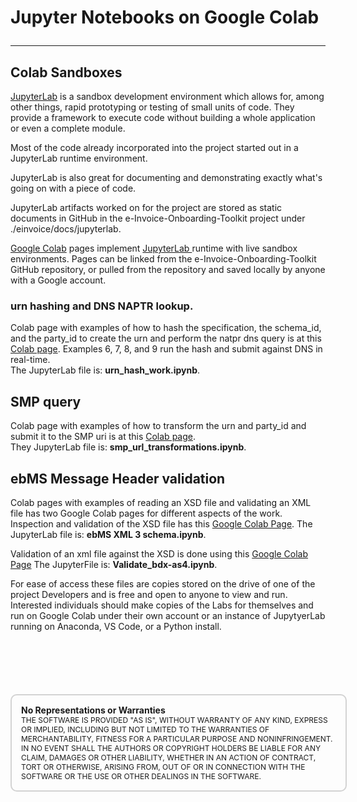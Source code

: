 # Jupyter Notebooks on Google Colab<hr/>


## Colab Sandboxes

[JupyterLab](https://jupyter.org/) is a sandbox development environment which allows for, among other things, rapid prototyping or testing of small units of code.  They provide a framework to execute code without building a whole application or even a complete module.

Most of the code already incorporated into the project started out in a JupyterLab runtime environment.  

JupyterLab is also great for documenting and demonstrating exactly what's going on with a piece of code.  

JupyterLab artifacts worked on for the project are stored as static documents in GitHub in the e-Invoice-Onboarding-Toolkit project under ./einvoice/docs/jupyterlab.  

[Google Colab](https://colab.research.google.com/) pages implement [JupyterLab ](https://jupyter.org/) runtime with live sandbox environments.  Pages can be linked from the e-Invoice-Onboarding-Toolkit  GitHub repository, or pulled from the repository and saved locally by anyone with a Google account.  


### urn hashing and DNS NAPTR lookup.
Colab page with examples of how to hash the specification, the schema_id, and the party_id to create the urn and perform the natpr dns query is at this [Colab page](https://colab.research.google.com/drive/1kfMedMUapeaOS6u9hnS8IcmQaury8znP?usp=sharing).  Examples 6, 7, 8,  and 9 run the hash and submit against DNS in real-time.  
The JupyterLab file is: __urn_hash_work.ipynb__.


## SMP query
Colab page with examples of how to transform the urn and party_id and submit it to the SMP uri is at this [Colab page](https://colab.research.google.com/drive/14EVSc0GyjU0H9776UEXqoEoD3x5Kn2RV?usp=sharing).  
They JupyterLab file is: __smp_url_transformations.ipynb__.


## ebMS Message Header validation
Colab pages with examples of reading an XSD file and validating an XML file has two Google Colab pages for different aspects of the work.  
Inspection and validation of the XSD file has this [Google Colab Page](https://colab.research.google.com/drive/1zuPcP1ofEe8PReew9KbGY13EQJsNN8Es?usp=sharing).
The JupyterLab file is: __ebMS XML 3 schema.ipynb__.

Validation of an xml file against the XSD is done using this [Google Colab Page](https://colab.research.google.com/drive/1ExMZUD_5larW0wEuGJ5erHkFuoozcLCF?usp=sharing)
The JupyterFile is: __Validate_bdx-as4.ipynb__.

For ease of access these files are copies stored on the drive of one of the project Developers and is free and open to anyone to view and run.   Interested individuals should make copies of the Labs for themselves and run on Google Colab under their own account or an instance of JupytyerLab running on Anaconda, VS Code, or a Python install.


<div style="font-size: 12px;
            padding: 15px;
            border: 2px solid lightgray;
            margin-top: 100px;
            margin-left: 0px;
            margin-bottom: 40px;
            margin-right: auto;
            width: 100%;
            border-radius: 10px;">
  <h4 style="font-size: 14px;
            padding: 0px;
            margin: 0px;">No Representations or Warranties</h5>
  THE SOFTWARE IS PROVIDED "AS IS", WITHOUT WARRANTY OF ANY KIND, EXPRESS OR IMPLIED, INCLUDING BUT NOT LIMITED TO THE WARRANTIES OF MERCHANTABILITY, FITNESS FOR A PARTICULAR PURPOSE AND NONINFRINGEMENT. IN NO EVENT SHALL THE AUTHORS OR COPYRIGHT HOLDERS BE LIABLE FOR ANY CLAIM, DAMAGES OR OTHER LIABILITY, WHETHER IN AN ACTION OF CONTRACT, TORT OR OTHERWISE, ARISING FROM, OUT OF OR IN CONNECTION WITH THE SOFTWARE OR THE USE OR OTHER DEALINGS IN THE SOFTWARE.
</div>
